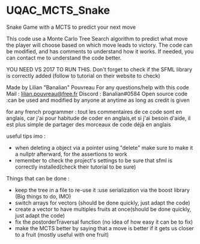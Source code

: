 # UQAC_MCTS_Snake
Snake Game with a MCTS to predict your next move


This code use a Monte Carlo Tree Search algorithm to predict what move the player will choose based on which move leads to victory.
The code can be modified, and has comments to understand how it works. If needed, you can contact me to understand the code better.

YOU NEED VS 2017 TO RUN THIS.
Don't forget to check if the SFML library is correctly added (follow to tutorial on their website to check)


Made by Lilian "Banalian" Pouvreau
For any questions/help with this code
Mail    : lilian.pouvreau@free.fr
Discord : Banalian#0584
Open source code :can be used and modified by anyone at anytime as long as credit is given


for any french programmer :
tout les commentaires de ce code sont en anglais,
car j'ai pour habitude de coder en anglais,et si j'ai besoin d'aide,
il est plus simple de partager des morceaux de code déjà en anglais


useful tips imo :
- when deleting a object via a pointer using "delete" make sure to make it a nullptr afterward, for the assertions to work
- remember to check the project's settings to be sure that sfml is correctly installed(check their tutorial to be sure)

Things that can be done :
- keep the tree in a file to re-use it :use serialization via the boost library (Big things to do, IMO)
- switch arrays for vectors (should be done quickly, just adapt the code)
- create a vector to have multiples fruits at once(should be done quickly, just adapt the code)
- fix the postorderTraversal function (no idea of how easy it can be to fix)
- make the MCTS better by saying that a move is better if it gets us closer to a fruit (mostly useful with one fruit)
 
